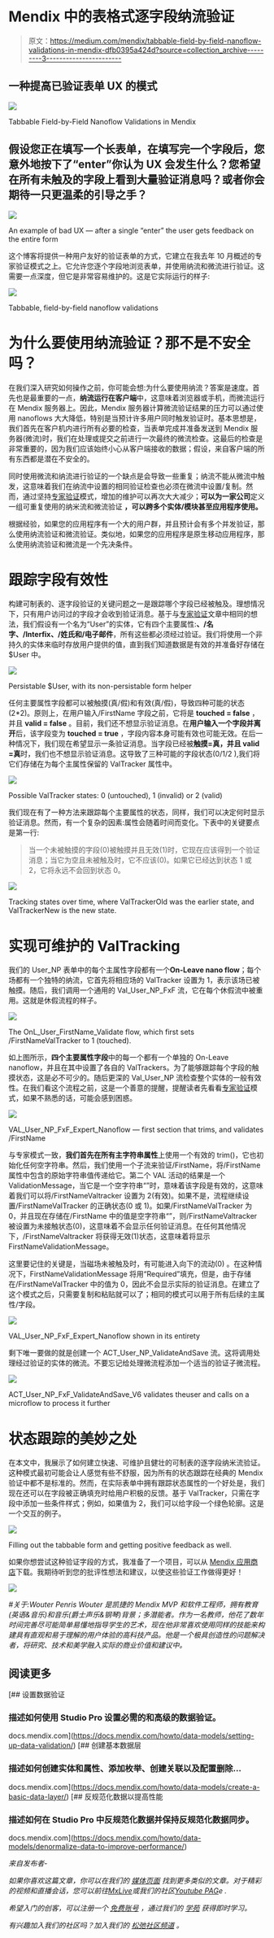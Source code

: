 # Mendix 中的表格式逐字段纳流验证

> 原文：<https://medium.com/mendix/tabbable-field-by-field-nanoflow-validations-in-mendix-dfb0395a424d?source=collection_archive---------3----------------------->

## 一种提高已验证表单 UX 的模式

![](img/cdff974f2050e3f516046a9a2c70484f.png)

Tabbable Field-by-Field Nanoflow Validations in Mendix

## 假设您正在填写一个长表单，在填写完一个字段后，您意外地按下了“enter”你认为 UX 会发生什么？您希望在所有未触及的字段上看到大量验证消息吗？或者你会期待一只更温柔的引导之手？

![](img/63c9f66bcc576c52792aeb4d260a0cd8.png)

An example of bad UX — after a single “enter” the user gets feedback on the entire form

这个博客将提供一种用户友好的验证表单的方式，它建立在我去年 10 月概述的专家验证模式之上。它允许您逐个字段地浏览表单，并使用纳流和微流进行验证。这需要一点深度，但它是非常容易维护的。这是它实际运行的样子:

![](img/0a60fbda1086e2f51f5f7781d8d4e320.png)

Tabbable, field-by-field nanoflow validations

# 为什么要使用纳流验证？那不是不安全吗？

在我们深入研究如何操作之前，你可能会想:为什么要使用纳流？答案是速度。首先也是最重要的一点，**纳流运行在客户端**中，这意味着浏览器或手机，而微流运行在 Mendix 服务器上。因此，Mendix 服务器计算微流验证结果的压力可以通过使用 nanoflows 大大降低，特别是当预计许多用户同时触发验证时。基本思想是，我们首先在客户机内进行所有必要的检查，当表单完成并准备发送到 Mendix 服务器(微流)时，我们在处理或提交之前进行一次最终的微流检查。这最后的检查是非常重要的，因为我们应该始终小心从客户端接收的数据；假设，来自客户端的所有东西都是潜在不安全的。

同时使用微流和纳流进行验证的一个缺点是会导致一些重复；纳流不能从微流中触发，这意味着我们在纳流中设置的相同验证检查也必须在微流中设置/复制。然而，通过坚持[专家验证](/mendix/expert-validations-in-mendix-10e1bdfc7bc0)模式，增加的维护可以再次大大减少；**可以为一家公司**定义一组可重复使用的纳米流和微流验证 **，可以跨多个实体/模块甚至应用程序使用。**

根据经验，如果您的应用程序有一个大的用户群，并且预计会有多个并发验证，那么使用纳流验证和微流验证。类似地，如果您的应用程序是原生移动应用程序，那么使用纳流验证和微流是一个先决条件。

# 跟踪字段有效性

构建可制表的、逐字段验证的关键问题之一是跟踪哪个字段已经被触及。理想情况下，只有用户访问过的字段才会收到验证消息。基于与[专家验证](/mendix/expert-validations-in-mendix-10e1bdfc7bc0)文章中相同的想法，我们假设有一个名为“User”的实体，它有四个主要属性:**、/名字、/Interfix、/姓氏和/电子邮件**，所有这些都必须经过验证。我们将使用一个非持久的实体来临时存放用户提供的值，直到我们知道数据是有效的并准备好存储在$User 中。

![](img/6bfc4772459d0a52c2a9f92c0ed8c118.png)

Persistable $User, with its non-persistable form helper

任何主要属性字段都可以被触摸(真/假)和有效(真/假)，导致四种可能的状态(2*2)。原则上，在用户输入/FirstName 字段之前，它将是 **touched = false** ，并且 **valid = false** 。目前，我们还不想显示验证消息。在**用户输入一个字段并离开**后，该字段变为 **touched = true** ，字段内容本身可能有效也可能无效。在后一种情况下，我们现在希望显示一条验证消息。当字段已经被**触摸=真，并且 valid =真**时，我们也不想显示验证消息。这导致了三种可能的字段状态(0/1/2 ),我们将它们存储在为每个主属性保留的 ValTracker 属性中。

![](img/af41dae0f67adfe2d47d0bc2331ca53b.png)

Possible ValTracker states: 0 (untouched), 1 (invalid) or 2 (valid)

我们现在有了一种方法来跟踪每个主要属性的状态，同样，我们可以决定何时显示验证消息。然而，有一个复杂的因素:属性会随着时间而变化。下表中的关键要点是第一行:

> 当一个未被触摸的字段(0)被触摸并且无效(1)时，它现在应该得到一个验证消息；当它为空且未被触及时，它不应该(0)。如果它已经达到状态 1 或 2，它将永远不会回到状态 0。

![](img/13a815ad416af4919e109f53d3472e1d.png)

Tracking states over time, where ValTrackerOld was the earlier state, and ValTrackerNew is the new state.

# 实现可维护的 ValTracking

我们的 User_NP 表单中的每个主属性字段都有一个**On-Leave nano flow**；每个场都有一个独特的纳流，它首先将相应场的 ValTracker 设置为 1，表示该场已被触摸。随后，我们调用一个通用的 Val_User_NP_FxF 流，它在每个休假流中被重用。这就是休假流程的样子。

![](img/3d867b1ccd7d28114dda36e5b0e904b6.png)

The OnL_User_FirstName_Validate flow, which first sets /FirstNameValTracker to 1 (touched).

如上图所示，**四个主要属性字段**中的每一个都有一个单独的 On-Leave nanoflow，并且在其中设置了各自的 ValTrackers。为了能够跟踪每个字段的触摸状态，这是必不可少的。随后更深的 Val_User_NP 流检查整个实体的一般有效性。在我们看这个流程之前，这是一个善意的提醒，提醒读者先看看[专家验证](/mendix/expert-validations-in-mendix-10e1bdfc7bc0)模式，如果不熟悉的话，可能会感到困惑。

![](img/decd38672ef469a52031abbfa3c5dbdc.png)

VAL_User_NP_FxF_Expert_Nanoflow — first section that trims, and validates /FirstName

与专家模式一致，**我们首先在所有主字符串属性**上使用一个有效的 trim()，它也初始化任何空字符串。然后，我们使用一个子流来验证/FirstName，将/FirstName 属性中包含的原始字符串值传递给它。第二个 VAL 活动的结果是一个 ValidationMessage，当它是一个空字符串“”时，意味着该字段是有效的，这意味着我们可以将/FirstNameValtracker 设置为 2(有效)。如果不是，流程继续设置/FirstNameValTracker 的正确状态(0 或 1)。如果/FirstNameValTracker 为 0，并且现在存储在/FirstName 中的值是空字符串“”，则/FirstNameValtracker 被设置为未接触状态(0)，这意味着不会显示任何验证消息。在任何其他情况下，/FirstNameValtracker 将获得无效(1)状态，这意味着将显示 FirstNameValidationMessage。

这里要记住的关键是，当磁场未被触及时，有可能进入向下的流动(0) 。在这种情况下，FirstNameValidationMessage 将用“Required”填充，但是，由于存储在/FirstNameValTracker 中的值为 0，因此不会显示实际的验证消息。在建立了这个模式之后，只需要复制和粘贴就可以了；相同的模式可以用于所有后续的主属性/字段。

![](img/7b1c0f526e8c7ce76320008e52f2037c.png)

VAL_User_NP_FxF_Expert_Nanoflow shown in its entirety

剩下唯一要做的就是创建一个 ACT_User_NP_ValidateAndSave 流。这将调用处理经过验证的实体的微流。不要忘记给处理微流程添加一个适当的验证子微流程。

![](img/bedf6652210803b47260c396c5ecb24b.png)

ACT_User_NP_FxF_ValidateAndSave_V6 validates theuser and calls on a microflow to process it further

# 状态跟踪的美妙之处

在本文中，我展示了如何建立快速、可维护且健壮的可制表的逐字段纳米流验证。这种模式最初可能会让人感觉有些不舒服，因为所有的状态跟踪在经典的 Mendix 验证中都不是标准的。然而，在实际表单中拥有跟踪状态属性的一个好处是，我们现在还可以在字段被正确填充时给用户积极的反馈。基于 ValTracker，只需在字段中添加一些条件样式；例如，如果值为 2，我们可以给字段一个绿色轮廓。这是一个交互的例子。

![](img/8a7f2dcec1debb7a5f39a92fea68c7bb.png)

Filling out the tabbable form and getting positive feedback as well.

如果你想尝试这种验证字段的方式，我准备了一个项目，可以从 [Mendix 应用商店](https://marketplace.mendix.com/link/component/119733)下载。我期待听到您的批评性想法和建议，以使这些验证工作做得更好！

![](img/6de753ee228a92672a701b500f675010.png)

*#关于:Wouter Penris
Wouter 是凯捷的 Mendix MVP 和软件工程师，拥有教育(英语&音乐)和音乐(爵士声乐&钢琴)背景；多潜能者。作为一名教师，他花了数年时间完善尽可能简单易懂地指导学生的艺术，现在他非常喜欢使用同样的技能来构建具有直观和易于理解的用户体验的高科技产品。他是一个极具创造性的问题解决者，将研究、技术和美学融入实际的商业价值和建议中。*

## 阅读更多

 [## 设置数据验证

### 描述如何使用 Studio Pro 设置必需的和高级的数据验证。

docs.mendix.com](https://docs.mendix.com/howto/data-models/setting-up-data-validation/)  [## 创建基本数据层

### 描述如何创建实体和属性、添加枚举、创建关联以及配置删除…

docs.mendix.com](https://docs.mendix.com/howto/data-models/create-a-basic-data-layer/)  [## 反规范化数据以提高性能

### 描述如何在 Studio Pro 中反规范化数据并保持反规范化数据同步。

docs.mendix.com](https://docs.mendix.com/howto/data-models/denormalize-data-to-improve-performance/) 

*来自发布者-*

*如果你喜欢这篇文章，你可以在我们的* [*媒体页面*](https://medium.com/mendix) *找到更多类似的文章。对于精彩的视频和直播会话，您可以前往*[*MxLive*](https://www.mendix.com/live/)*或我们的社区*[*Youtube PAG*](https://www.youtube.com/c/MendixCommunity/community)*e .*

*希望入门的创客，可以注册一个* [*免费账号*](https://signup.mendix.com/link/signup/?source=direct) *，通过我们的* [*学苑*](https://academy.mendix.com/link/home) *获得即时学习。*

*有兴趣加入我们的社区吗？加入我们的* [*松弛社区频道*](https://join.slack.com/t/mendixcommunity/shared_invite/zt-hwhwkcxu-~59ywyjqHlUHXmrw5heqpQ) *。*